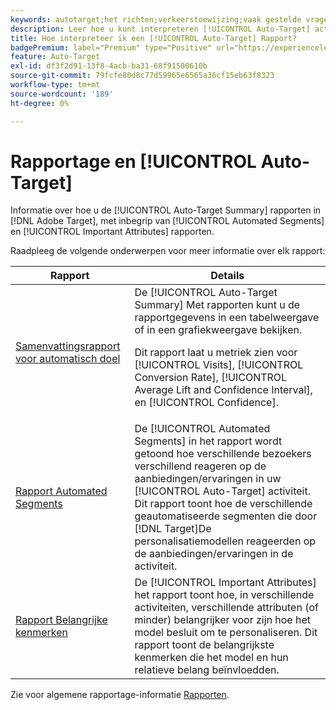 ```yaml
---
keywords: autotarget;het richten;verkeerstoewijzing;vaak gestelde vragen;faq;het oplossen van problemen;het oplossen van problemen;het melden;rapporten;auto-doel samenvattingsrapport;samenvattingsrapport;geautomatiseerde segmenten;belangrijke attributen
description: Leer hoe u kunt interpreteren [!UICONTROL Auto-Target] activiteitenrapporten in [!DNL Target].
title: Hoe interpreteer ik een [!UICONTROL Auto-Target] Rapport?
badgePremium: label="Premium" type="Positive" url="https://experienceleague.adobe.com/docs/target/using/introduction/intro.html?lang=nl-NL#premium newtab=true" tooltip="Zie wat er in Target Premium is opgenomen."
feature: Auto-Target
exl-id: df3f2d91-13f8-4acb-ba31-68f91500610b
source-git-commit: 79fcfe80d8c77d59965e6565a36cf15eb63f8323
workflow-type: tm+mt
source-wordcount: '189'
ht-degree: 0%

---
```


# Rapportage en [!UICONTROL Auto-Target]

Informatie over hoe u de [!UICONTROL Auto-Target Summary] rapporten in [!DNL Adobe Target], met inbegrip van [!UICONTROL Automated Segments] en [!UICONTROL Important Attributes] rapporten.

Raadpleeg de volgende onderwerpen voor meer informatie over elk rapport:

| Rapport | Details |
| --- | --- |
| [Samenvattingsrapport voor automatisch doel](/help/main/c-reports/personalization-reports/auto-target-summary-report.md) | De [!UICONTROL Auto-Target Summary] Met rapporten kunt u de rapportgegevens in een tabelweergave of in een grafiekweergave bekijken.<P>Dit rapport laat u metriek zien voor [!UICONTROL Visits], [!UICONTROL Conversion Rate], [!UICONTROL Average Lift and Confidence Interval], en [!UICONTROL Confidence]. |
| [Rapport Automated Segments](/help/main/c-reports/c-personalization-insights-reports/automated-segments-report.md) | De [!UICONTROL Automated Segments] in het rapport wordt getoond hoe verschillende bezoekers verschillend reageren op de aanbiedingen/ervaringen in uw [!UICONTROL Auto-Target] activiteit. Dit rapport toont hoe de verschillende geautomatiseerde segmenten die door [!DNL Target]De personalisatiemodellen reageerden op de aanbiedingen/ervaringen in de activiteit. |
| [Rapport Belangrijke kenmerken](/help/main/c-reports/c-personalization-insights-reports/important-attributes-report.md) | De [!UICONTROL Important Attributes] het rapport toont hoe, in verschillende activiteiten, verschillende attributen (of minder) belangrijker voor zijn hoe het model besluit om te personaliseren. Dit rapport toont de belangrijkste kenmerken die het model en hun relatieve belang beïnvloedden. |

Zie voor algemene rapportage-informatie [Rapporten](/help/main/c-reports/reports.md).
